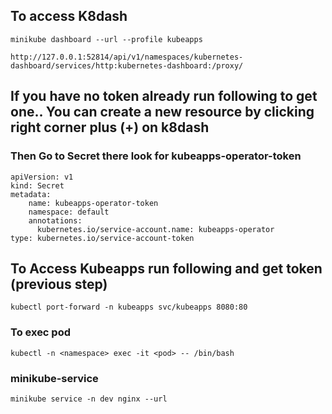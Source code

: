

## To access K8dash
```
minikube dashboard --url --profile kubeapps
```

```
http://127.0.0.1:52814/api/v1/namespaces/kubernetes-dashboard/services/http:kubernetes-dashboard:/proxy/
```

## If you have no token already run following to get one.. You can create a new resource by clicking right corner plus (+) on k8dash 
### Then Go to Secret there look for kubeapps-operator-token
```
apiVersion: v1
kind: Secret
metadata:
    name: kubeapps-operator-token
    namespace: default
    annotations:
      kubernetes.io/service-account.name: kubeapps-operator
type: kubernetes.io/service-account-token
```


## To Access Kubeapps run following and get token (previous step)

```
kubectl port-forward -n kubeapps svc/kubeapps 8080:80
```

### To exec pod
```
kubectl -n <namespace> exec -it <pod> -- /bin/bash
```

### minikube-service

```
minikube service -n dev nginx --url
```


